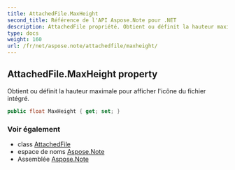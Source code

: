 ```yaml
---
title: AttachedFile.MaxHeight
second_title: Référence de l'API Aspose.Note pour .NET
description: AttachedFile propriété. Obtient ou définit la hauteur maximale pour afficher licône du fichier intégré.
type: docs
weight: 160
url: /fr/net/aspose.note/attachedfile/maxheight/
---
```

## AttachedFile.MaxHeight property

Obtient ou définit la hauteur maximale pour afficher l'icône du fichier intégré.

```csharp
public float MaxHeight { get; set; }
```

### Voir également

* class [AttachedFile](../)
* espace de noms [Aspose.Note](../../attachedfile/)
* Assemblée [Aspose.Note](../../../)


